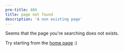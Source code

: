 ```yaml
---
pre-title: 404
title: page not found
description: 'A non existing page'
---
```


Seems that the page you're searching does not exists.

Try starting from the [home page](/) :)
